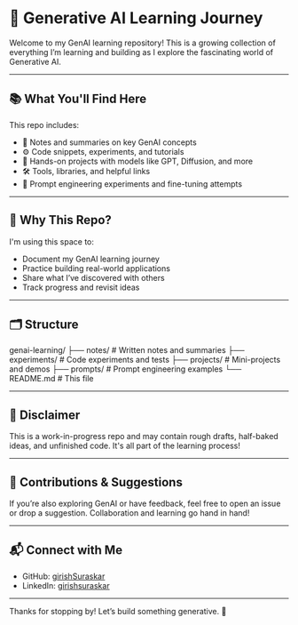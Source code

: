 # 🧠 Generative AI Learning Journey

Welcome to my GenAI learning repository! This is a growing collection of everything I’m learning and building as I explore the fascinating world of Generative AI.

---

## 📚 What You'll Find Here

This repo includes:

- 🧾 Notes and summaries on key GenAI concepts
- ⚙️ Code snippets, experiments, and tutorials
- 🤖 Hands-on projects with models like GPT, Diffusion, and more
- 🛠️ Tools, libraries, and helpful links
- 🧪 Prompt engineering experiments and fine-tuning attempts

---

## 🚀 Why This Repo?

I'm using this space to:
- Document my GenAI learning journey
- Practice building real-world applications
- Share what I’ve discovered with others
- Track progress and revisit ideas

---

## 🗂️ Structure

genai-learning/
├── notes/ # Written notes and summaries
├── experiments/ # Code experiments and tests
├── projects/ # Mini-projects and demos
├── prompts/ # Prompt engineering examples
└── README.md # This file


---

## 📌 Disclaimer

This is a work-in-progress repo and may contain rough drafts, half-baked ideas, and unfinished code. It's all part of the learning process!

---

## 🙌 Contributions & Suggestions

If you’re also exploring GenAI or have feedback, feel free to open an issue or drop a suggestion. Collaboration and learning go hand in hand!

---

## 📬 Connect with Me

- GitHub: [girishSuraskar](https://github.com/girishSuraskar)
- LinkedIn: [girishsuraskar](https://linkedin.com/in/girishsuraskar) 


---

Thanks for stopping by! Let’s build something generative. 🚀

